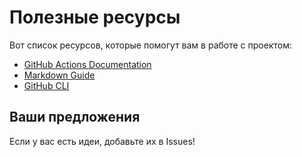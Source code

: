 # Полезные ресурсы

Вот список ресурсов, которые помогут вам в работе с проектом:

- [GitHub Actions Documentation](https://docs.github.com/actions)
- [Markdown Guide](https://www.markdownguide.org)
- [GitHub CLI](https://cli.github.com)

## Ваши предложения

Если у вас есть идеи, добавьте их в Issues!


